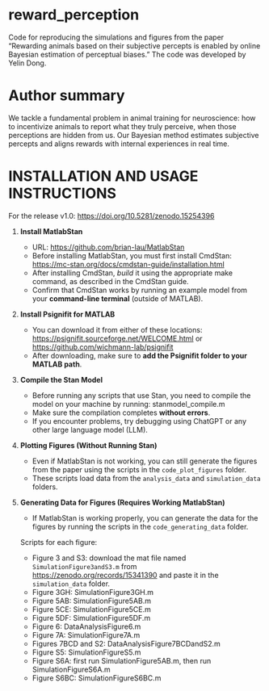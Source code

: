 # reward_perception
Code for reproducing the simulations and figures from the paper “Rewarding animals based on their subjective percepts is enabled by online Bayesian estimation of perceptual biases.”
The code was developed by Yelin Dong.

# Author summary
We tackle a fundamental problem in animal training for neuroscience: how to incentivize animals to report what they truly perceive, when those perceptions are hidden from us. Our Bayesian method estimates subjective percepts and aligns rewards with internal experiences in real time.

INSTALLATION AND USAGE INSTRUCTIONS
===================================

For the release v1.0: https://doi.org/10.5281/zenodo.15254396

1. **Install MatlabStan**
   - URL: https://github.com/brian-lau/MatlabStan
   - Before installing MatlabStan, you must first install CmdStan:
     https://mc-stan.org/docs/cmdstan-guide/installation.html
   - After installing CmdStan, *build* it using the appropriate make command, as described in the CmdStan guide.
   - Confirm that CmdStan works by running an example model from your **command-line terminal** (outside of MATLAB).

2. **Install Psignifit for MATLAB**
   - You can download it from either of these locations:
     https://psignifit.sourceforge.net/WELCOME.html
     or
     https://github.com/wichmann-lab/psignifit
   - After downloading, make sure to **add the Psignifit folder to your MATLAB path**.

3. **Compile the Stan Model**
   - Before running any scripts that use Stan, you need to compile the model on your machine by running:
     stanmodel_compile.m
   - Make sure the compilation completes **without errors**.
   - If you encounter problems, try debugging using ChatGPT or any other large language model (LLM).

4. **Plotting Figures (Without Running Stan)**
   - Even if MatlabStan is not working, you can still generate the figures from the paper using the scripts in the `code_plot_figures` folder.
   - These scripts load data from the `analysis_data` and `simulation_data` folders.

5. **Generating Data for Figures (Requires Working MatlabStan)**
   - If MatlabStan is working properly, you can generate the data for the figures by running the scripts in the `code_generating_data` folder.

   Scripts for each figure:

   - Figure 3 and S3: download the mat file named `SimulationFigure3andS3.m` from https://zenodo.org/records/15341390 and paste it in the `simulation_data` folder.
   - Figure 3GH: SimulationFigure3GH.m
   - Figure 5AB: SimulationFigure5AB.m
   - Figure 5CE: SimulationFigure5CE.m
   - Figure 5DF: SimulationFigure5DF.m
   - Figure 6: DataAnalysisFigure6.m
   - Figure 7A: SimulationFigure7A.m
   - Figures 7BCD and S2: DataAnalysisFigure7BCDandS2.m
   - Figure S5: SimulationFigureS5.m
   - Figure S6A: first run SimulationFigure5AB.m, then run SimulationFigureS6A.m
   - Figure S6BC: SimulationFigureS6BC.m


